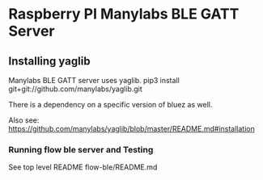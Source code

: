 # Raspberry PI Manylabs BLE GATT Server


## Installing yaglib

Manylabs BLE GATT server uses yaglib.
pip3 install git+git://github.com/manylabs/yaglib.git

There is a dependency on a specific version of bluez as well.

Also see:
  https://github.com/manylabs/yaglib/blob/master/README.md#installation

### Running flow ble server and Testing 

See top level README flow-ble/README.md
